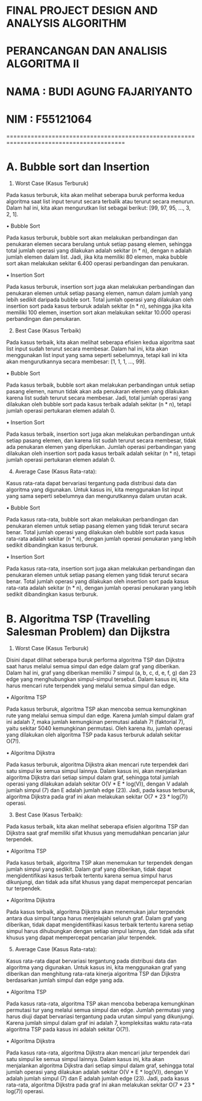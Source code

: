 # FINAL PROJECT DESIGN AND ANALYSIS ALGORITHM
# PERANCANGAN DAN ANALISIS ALGORITMA II
# NAMA  : BUDI AGUNG FAJARIYANTO
# NIM   : F55121064

========================================================================================
# A.	Bubble sort dan Insertion 

1.	Worst Case (Kasus Terburuk)

Pada kasus terburuk, kita akan melihat seberapa buruk performa kedua algoritma saat list input terurut secara terbalik atau terurut secara menurun. Dalam hal ini, kita akan mengurutkan list sebagai berikut: [99, 97, 95, ..., 3, 2, 1].

• Bubble Sort 

Pada kasus terburuk, bubble sort akan melakukan perbandingan dan penukaran elemen secara berulang untuk setiap pasang elemen, sehingga total jumlah operasi yang dilakukan adalah sekitar (n * n), dengan n adalah jumlah elemen dalam list. Jadi, jika kita memiliki 80 elemen, maka bubble sort akan melakukan sekitar 6.400 operasi perbandingan dan penukaran.

• Insertion Sort

Pada kasus terburuk, insertion sort juga akan melakukan perbandingan dan penukaran elemen untuk setiap pasang elemen, namun dalam jumlah yang lebih sedikit daripada bubble sort. Total jumlah operasi yang dilakukan oleh insertion sort pada kasus terburuk adalah sekitar (n * n), sehingga jika kita memiliki 100 elemen, insertion sort akan melakukan sekitar 10.000 operasi perbandingan dan penukaran.

2.	Best Case (Kasus Terbaik)
   
Pada kasus terbaik, kita akan melihat seberapa efisien kedua algoritma saat list input sudah terurut secara membesar. Dalam hal ini, kita akan menggunakan list input yang sama seperti sebelumnya, tetapi kali ini kita akan mengurutkannya secara membesar: [1, 1, 1, ..., 99].

•	Bubble Sort

Pada kasus terbaik, bubble sort akan melakukan perbandingan untuk setiap pasang elemen, namun tidak akan ada penukaran elemen yang dilakukan karena list sudah terurut secara membesar. Jadi, total jumlah operasi yang dilakukan oleh bubble sort pada kasus terbaik adalah sekitar (n * n), tetapi jumlah operasi pertukaran elemen adalah 0.

•	Insertion Sort

Pada kasus terbaik, insertion sort juga akan melakukan perbandingan untuk setiap pasang elemen, dan karena list sudah terurut secara membesar, tidak ada penukaran elemen yang diperlukan. Jumlah operasi perbandingan yang dilakukan oleh insertion sort pada kasus terbaik adalah sekitar (n * n), tetapi jumlah operasi pertukaran elemen adalah 0.

4.	Average Case (Kasus Rata-rata):
   
Kasus rata-rata dapat bervariasi tergantung pada distribusi data dan algoritma yang digunakan. Untuk kasus ini, kita menggunakan list input yang sama seperti sebelumnya dan mengurutkannya dalam urutan acak.

•	Bubble Sort

Pada kasus rata-rata, bubble sort akan melakukan perbandingan dan penukaran elemen untuk setiap pasang elemen yang tidak terurut secara benar. Total jumlah operasi yang dilakukan oleh bubble sort pada kasus rata-rata adalah sekitar (n * n), dengan jumlah operasi penukaran yang lebih sedikit dibandingkan kasus terburuk.

•	Insertion Sort

Pada kasus rata-rata, insertion sort juga akan melakukan perbandingan dan penukaran elemen untuk setiap pasang elemen yang tidak terurut secara benar. Total jumlah operasi yang dilakukan oleh insertion sort pada kasus rata-rata adalah sekitar (n * n), dengan jumlah operasi penukaran yang lebih sedikit dibandingkan kasus terburuk.






# B.	Algoritma TSP (Travelling Salesman Problem) dan Dijkstra 

1.	Worst Case (Kasus Terburuk)
   
Disini dapat dilihat seberapa buruk performa algoritma TSP dan Dijkstra saat harus melalui semua simpul dan edge dalam graf yang diberikan. Dalam hal ini, graf yang diberikan memiliki 7 simpul (a, b, c, d, e, f, g) dan 23 edge yang menghubungkan simpul-simpul tersebut. Dalam kasus ini, kita harus mencari rute terpendek yang melalui semua simpul dan edge.

•	Algoritma TSP

Pada kasus terburuk, algoritma TSP akan mencoba semua kemungkinan rute yang melalui semua simpul dan edge. Karena jumlah simpul dalam graf ini adalah 7, maka jumlah kemungkinan permutasi adalah 7! (faktorial 7), yaitu sekitar 5040 kemungkinan permutasi. Oleh karena itu, jumlah operasi yang dilakukan oleh algoritma TSP pada kasus terburuk adalah sekitar O(7!).

•	Algoritma Dijkstra

Pada kasus terburuk, algoritma Dijkstra akan mencari rute terpendek dari satu simpul ke semua simpul lainnya. Dalam kasus ini, akan menjalankan algoritma Dijkstra dari setiap simpul dalam graf, sehingga total jumlah operasi yang dilakukan adalah sekitar O(V * E * log(V)), dengan V adalah jumlah simpul (7) dan E adalah jumlah edge (23). Jadi, pada kasus terburuk, algoritma Dijkstra pada graf ini akan melakukan sekitar O(7 * 23 * log(7)) operasi.

3.	Best Case (Kasus Terbaik):
   
Pada kasus terbaik, kita akan melihat seberapa efisien algoritma TSP dan Dijkstra saat graf memiliki sifat khusus yang memudahkan pencarian jalur terpendek.

•	Algoritma TSP

Pada kasus terbaik, algoritma TSP akan menemukan tur terpendek dengan jumlah simpul yang sedikit. Dalam graf yang diberikan, tidak dapat mengidentifikasi kasus terbaik tertentu karena semua simpul harus dikunjungi, dan tidak ada sifat khusus yang dapat mempercepat pencarian tur terpendek.

•	Algoritma Dijkstra

Pada kasus terbaik, algoritma Dijkstra akan menemukan jalur terpendek antara dua simpul tanpa harus menjelajahi seluruh graf. Dalam graf yang diberikan, tidak dapat mengidentifikasi kasus terbaik tertentu karena setiap simpul harus dihubungkan dengan setiap simpul lainnya, dan tidak ada sifat khusus yang dapat mempercepat pencarian jalur terpendek.

5.	Average Case (Kasus Rata-rata):
   
Kasus rata-rata dapat bervariasi tergantung pada distribusi data dan algoritma yang digunakan. Untuk kasus ini, kita menggunakan graf yang diberikan dan menghitung rata-rata kinerja algoritma TSP dan Dijkstra berdasarkan jumlah simpul dan edge yang ada.

•	Algoritma TSP

Pada kasus rata-rata, algoritma TSP akan mencoba beberapa kemungkinan permutasi tur yang melalui semua simpul dan edge. Jumlah permutasi yang harus diuji dapat bervariasi tergantung pada urutan simpul yang dikunjungi. Karena jumlah simpul dalam graf ini adalah 7, kompleksitas waktu rata-rata algoritma TSP pada kasus ini adalah sekitar O(7!).

•	Algoritma Dijkstra

Pada kasus rata-rata, algoritma Dijkstra akan mencari jalur terpendek dari satu simpul ke semua simpul lainnya. Dalam kasus ini, kita akan menjalankan algoritma Dijkstra dari setiap simpul dalam graf, sehingga total jumlah operasi yang dilakukan adalah sekitar O(V * E * log(V)), dengan V adalah jumlah simpul (7) dan E adalah jumlah edge (23). Jadi, pada kasus rata-rata, algoritma Dijkstra pada graf ini akan melakukan sekitar O(7 * 23 * log(7)) operasi.


